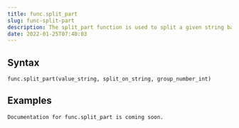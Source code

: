```yaml
---
title: func.split_part
slug: func-split-part
description: The split_part function is used to split a given string based on a delimiter and pick out the desired field from the string
date: 2022-01-25T07:40:03
---
```



## Syntax



```
func.split_part(value_string, split_on_string, group_number_int)
```


## Examples



```
Documentation for func.split_part is coming soon.
```
